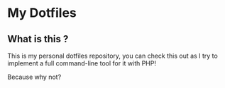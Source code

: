 # My Dotfiles

## What is this ?

This is my personal dotfiles repository, you can check this out as I try to implement a full command-line tool for it with PHP!

Because why not?
